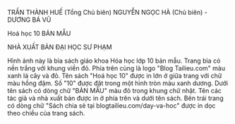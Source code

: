 TRẦN THÀNH HUẾ (Tổng Chủ biên)
NGUYỄN NGỌC HÀ (Chủ biên) - DƯƠNG BÁ VŨ

Hoá học 10
BẢN MẪU

NHÀ XUẤT BẢN ĐẠI HỌC SƯ PHẠM

Hình ảnh này là bìa sách giáo khoa Hóa học lớp 10 bản mẫu. Trang bìa có nền trắng với khung viền đỏ. Phía trên cùng là logo "Blog Tailieu.com" màu xanh lá cây và đỏ. Tên sách "Hoá học 10" được in lớn ở giữa trang với chữ màu hồng đậm. Số "10" được đặt trong một hình tròn màu xanh dương. Dưới tên sách có dòng chữ "BẢN MẪU" màu đỏ trong khung chữ nhật. Tên các tác giả và nhà xuất bản được in ở phía trên và dưới tên sách. Bên trái trang có dòng chữ "Sách chia sẻ tại blogtailieu.com/day-va-hoc" được in dọc theo chiều của trang sách.